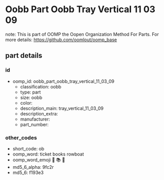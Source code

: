 # Oobb Part Oobb Tray Vertical 11 03 09  

note: This is part of OOMP the Oopen Organization Method For Parts. For more details: https://github.com/oomlout/oomp_base

##  part details





### id
* oomp_id: oobb_part_oobb_tray_vertical_11_03_09
  * classification: oobb
  * type: part
  * size: oobb
  * color: 
  * description_main: tray_vertical_11_03_09
  * description_extra: 
  * manufacturer: 
  * part_number: 

### other_codes
* short_code: ob
* oomp_word: ticket books rowboat
* oomp_word_emoji :ticket: :books: :rowboat:
* md5_6_alpha: 9fc2r
* md5_6: f193e3